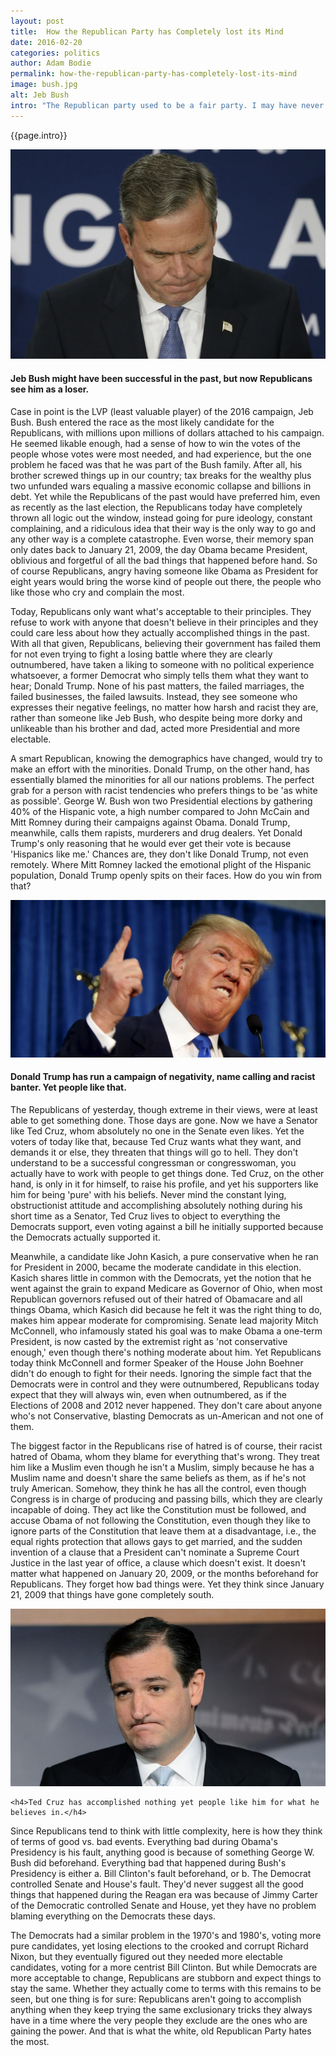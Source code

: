 ```yaml
---
layout: post
title:  How the Republican Party has Completely lost its Mind
date: 2016-02-20
categories: politics
author: Adam Bodie
permalink: how-the-republican-party-has-completely-lost-its-mind
image: bush.jpg
alt: Jeb Bush
intro: "The Republican party used to be a fair party. I may have never liked them enough to vote for any of their past presidential candidates, it's become increasingly clear the Republican party has jumped off the deep end and completely lost it sense of reality. Gone are the days of true leadership, instead we have a bunch of crybaby lawless imbeciles who go completely out of their way to obstruct the government process and spend their time doing nothing but complaining until they get their way. Maybe one of these days, they will realize their constant complaining is hurting their party, but until then, they have nothing to show for it and never will."
---
```


<div class="article">
<p>{{page.intro}}</p>

<div class="blog-pic">
		<img src="/img/bush.jpg" data-toggle="tooltip" title="Jeb Bush might have been successful in the past, but now Republicans see him as a loser." class="image block img-responsive">
	<h4>Jeb Bush might have been successful in the past, but now Republicans see him as a loser.</h4>
</div>

<p>Case in point is the LVP (least valuable player) of the 2016 campaign, Jeb Bush.  Bush entered the race as the most likely candidate for the Republicans, with millions upon millions of dollars attached to his campaign.  He seemed likable enough, had a sense of how to win the votes of the people whose votes were most needed, and had experience, but the one problem he faced was that he was part of the Bush family.  After all, his brother screwed things up in our country; tax breaks for the wealthy plus two unfunded wars equaling a massive economic collapse and billions in debt.  Yet while the Republicans of the past would have preferred him, even as recently as the last election, the Republicans today have completely thrown all logic out the window, instead going for pure ideology, constant complaining, and a ridiculous idea that their way is the only way to go and any other way is a complete catastrophe.  Even worse, their memory span only dates back to January 21, 2009, the day Obama became President, oblivious and forgetful of all the bad things that happened before hand.  So of course Republicans, angry having someone like Obama as President for eight years would bring the worse kind of people out there, the people who like those who cry and complain the most.</p>

<p>Today, Republicans only want what's acceptable to their principles.  They refuse to work with anyone that doesn't believe in their principles and they could care less about how they actually accomplished things in the past.  With all that given, Republicans, believing their government has failed them for not even trying to fight a losing battle where they are clearly outnumbered, have taken a liking to someone with no political experience whatsoever, a former Democrat who simply tells them what they want to hear; Donald Trump.  None of his past matters, the failed marriages, the failed businesses, the failed lawsuits.  Instead, they see someone who expresses their negative feelings, no matter how harsh and racist they are, rather than someone like Jeb Bush, who despite being more dorky and unlikeable than his brother and dad, acted more Presidential and more electable.</p>

<p>A smart Republican, knowing the demographics have changed, would try to make an effort with the minorities.  Donald Trump, on the other hand, has essentially blamed the minorities for all our nations problems.  The perfect grab for a person with racist tendencies who prefers things to be 'as white as possible'.  George W. Bush won two Presidential elections by gathering 40% of the Hispanic vote, a high number compared to John McCain and Mitt Romney during their campaigns against Obama.  Donald Trump, meanwhile, calls them rapists, murderers and drug dealers.  Yet Donald Trump's only reasoning that he would ever get their vote is because 'Hispanics like me.'  Chances are, they don't like Donald Trump, not even remotely.  Where Mitt Romney lacked the emotional plight of the Hispanic population, Donald Trump openly spits on their faces.  How do you win from that?</p>

<div class="blog-pic">
		<img src="/img/trump2.jpg" data-toggle="tooltip" title="Donald Trump has run a campaign of negativity, name calling and racist banter.  Yet people like that." class="image block img-responsive">
	<h4>Donald Trump has run a campaign of negativity, name calling and racist banter.  Yet people like that.</h4>
</div>

<p>The Republicans of yesterday, though extreme in their views, were at least able to get something done.  Those days are gone.  Now we have a Senator like Ted Cruz, whom absolutely no one in the Senate even likes.  Yet the voters of today like that, because Ted Cruz wants what they want, and demands it or else, they threaten that things will go to hell.  They don't understand to be a successful congressman or congresswoman, you actually have to work with people to get things done.  Ted Cruz, on the other hand, is only in it for himself, to raise his profile, and yet his supporters like him for being 'pure' with his beliefs.  Never mind the constant lying, obstructionist attitude and accomplishing absolutely nothing during his short time as a Senator, Ted Cruz lives to object to everything the Democrats support, even voting against a bill he initially supported because the Democrats actually supported it.</p>

<p>Meanwhile, a candidate like John Kasich, a pure conservative when he ran for President in 2000, became the moderate candidate in this election.  Kasich shares little in common with the Democrats, yet the notion that he went against the grain to expand Medicare as Governor of Ohio, when most Republican governors refused out of their hatred of Obamacare and all things Obama, which Kasich did because he felt it was the right thing to do, makes him appear moderate for compromising.  Senate lead majority Mitch McConnell, who infamously stated his goal was to make Obama a one-term President, is now casted by the extremist right as 'not conservative enough,' even though there's nothing moderate about him.  Yet Republicans today think McConnell and former Speaker of the House John Boehner didn't do enough to fight for their needs.  Ignoring the simple fact that the Democrats were in control and they were outnumbered, Republicans today expect that they will always win, even when outnumbered, as if the Elections of 2008 and 2012 never happened.  They don't care about anyone who's not Conservative, blasting Democrats as un-American and not one of them.</p>

<p>The biggest factor in the Republicans rise of hatred is of course, their racist hatred of Obama, whom they blame for everything that's wrong.  They treat him like a Muslim even though he isn't a Muslim, simply because he has a Muslim name and doesn't share the same beliefs as them, as if he's not truly American.  Somehow, they think he has all the control, even though Congress is in charge of producing and passing bills, which they are clearly incapable of doing.  They act like the Constitution must be followed, and accuse Obama of not following the Constitution, even though they like to ignore parts of the Constitution that leave them at a disadvantage, i.e., the equal rights protection that allows gays to get married, and the sudden invention of a clause that a President can't nominate a Supreme Court Justice in the last year of office, a clause which doesn't exist.  It doesn't matter what happened on January 20, 2009, or the months beforehand for Republicans.  They forget how bad things were.  Yet they think since January 21, 2009 that things have gone completely south.</p>

<div class="blog-pic">
		<img src="/img/cruz.jpg" data-toggle="tooltip" title="Ted Cruz has accomplished nothing yet people like him for what he believes in." class="image block img-responsive">

	<h4>Ted Cruz has accomplished nothing yet people like him for what he believes in.</h4>
</div>


<p>Since Republicans tend to think with little complexity, here is how they think of terms of good vs. bad events.  Everything bad during Obama's Presidency is his fault, anything good is because of something George W. Bush did beforehand.  Everything bad that happened during Bush's Presidency is either a. Bill Clinton's fault beforehand, or b. The Democrat controlled Senate and House's fault.  They'd never suggest all the good things that happened during the Reagan era was because of Jimmy Carter of the Democratic controlled Senate and House, yet they have no problem blaming everything on the Democrats these days.</p>

<p>The Democrats had a similar problem in the 1970's and 1980's, voting more pure candidates, yet losing elections to the crooked and corrupt Richard Nixon, but they eventually figured out they needed more electable candidates, voting for a more centrist Bill Clinton.  But while Democrats are more acceptable to change, Republicans are stubborn and expect things to stay the same.  Whether they actually come to terms with this remains to be seen, but one thing is for sure: Republicans aren't going to accomplish anything when they keep trying the same exclusionary tricks they always have in a time where the very people they exclude are the ones who are gaining the power.  And that is what the white, old Republican Party hates the most.</p>

</div>
